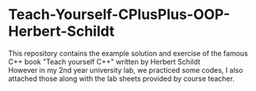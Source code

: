 # Teach-Yourself-CPlusPlus-OOP-Herbert-Schildt
This repository contains the example solution and exercise of the famous C++ book "Teach yourself C++" written by Herbert Schildt<br>
However in my 2nd year university lab, we practiced some codes, I also attached those along with the lab sheets provided by course teacher.
